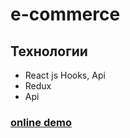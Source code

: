 # e-commerce
## Технологии

- React js Hooks, Api
- Redux
- Api

### [online demo](https://quizzical-kalam-d52dab.netlify.app/)
